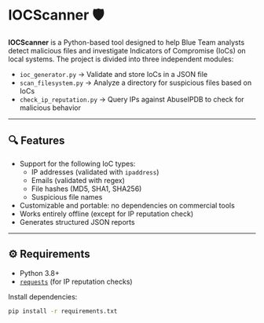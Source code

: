 # IOCScanner 🛡️

**IOCScanner** is a Python-based tool designed to help Blue Team analysts detect malicious files and investigate Indicators of Compromise (IoCs) on local systems. The project is divided into three independent modules:

- `ioc_generator.py` → Validate and store IoCs in a JSON file  
- `scan_filesystem.py` → Analyze a directory for suspicious files based on IoCs  
- `check_ip_reputation.py` → Query IPs against AbuseIPDB to check for malicious behavior

---

## 🔍 Features

- Support for the following IoC types:
  - IP addresses (validated with `ipaddress`)
  - Emails (validated with regex)
  - File hashes (MD5, SHA1, SHA256)
  - Suspicious file names
- Customizable and portable: no dependencies on commercial tools
- Works entirely offline (except for IP reputation check)
- Generates structured JSON reports

---

## ⚙️ Requirements

- Python 3.8+
- [`requests`](https://pypi.org/project/requests/) (for IP reputation checks)

Install dependencies:

```bash
pip install -r requirements.txt
